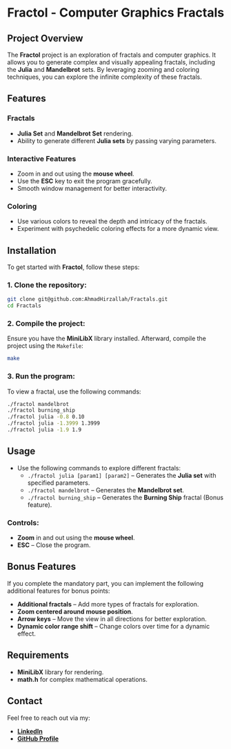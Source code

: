 # Fractol - Computer Graphics Fractals

## Project Overview
The **Fractol** project is an exploration of fractals and computer graphics. It allows you to generate complex and visually appealing fractals, including the **Julia** and **Mandelbrot** sets. By leveraging zooming and coloring techniques, you can explore the infinite complexity of these fractals.

## Features
### Fractals
- **Julia Set** and **Mandelbrot Set** rendering.
- Ability to generate different **Julia sets** by passing varying parameters.

### Interactive Features
- Zoom in and out using the **mouse wheel**.
- Use the **ESC** key to exit the program gracefully.
- Smooth window management for better interactivity.

### Coloring
- Use various colors to reveal the depth and intricacy of the fractals.
- Experiment with psychedelic coloring effects for a more dynamic view.

## Installation

To get started with **Fractol**, follow these steps:

### 1. Clone the repository:
```bash
git clone git@github.com:AhmadHirzallah/Fractals.git
cd Fractals
```

### 2. Compile the project:
Ensure you have the **MiniLibX** library installed. Afterward, compile the project using the `Makefile`:
```bash
make
```

### 3. Run the program:
To view a fractal, use the following commands:
```bash
./fractol mandelbrot
./fractol burning_ship   
./fractol julia -0.8 0.10
./fractol julia -1.3999 1.3999
./fractol julia -1.9 1.9
```

## Usage
- Use the following commands to explore different fractals:
  - `./fractol julia [param1] [param2]` – Generates the **Julia set** with specified parameters.
  - `./fractol mandelbrot` – Generates the **Mandelbrot set**.
  - `./fractol burning_ship` – Generates the **Burning Ship** fractal (Bonus feature).

### Controls:
- **Zoom** in and out using the **mouse wheel**.
- **ESC** – Close the program.

## Bonus Features
If you complete the mandatory part, you can implement the following additional features for bonus points:
- **Additional fractals** – Add more types of fractals for exploration.
- **Zoom centered around mouse position**.
- **Arrow keys** – Move the view in all directions for better exploration.
- **Dynamic color range shift** – Change colors over time for a dynamic effect.

## Requirements
- **MiniLibX** library for rendering.
- **math.h** for complex mathematical operations.

## Contact
Feel free to reach out via my:
- **[LinkedIn](https://www.linkedin.com/in/ahmad-hirzallah-7721412a5/)**
- **[GitHub Profile](https://github.com/AhmadHirzallah)**
```
